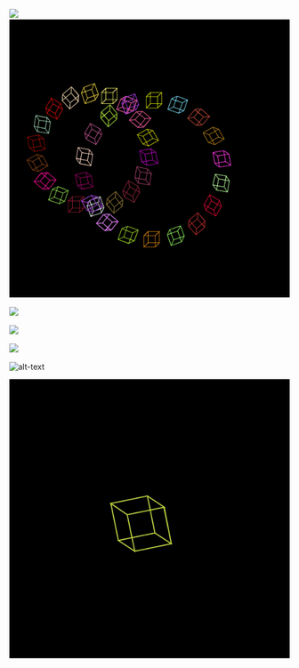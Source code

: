 ![](images/images/onecube.png) ![](images/twocubes.png)

![](images/images/flowercube.png)

![](images/images/roughcube.png)

![](images/images/finalsketch.png)

![alt-text](images/finalsketch.gif)
 
![alt-text](images/glitch.gif)
